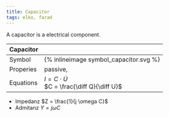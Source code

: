 ```yaml
---
title: Capacitor
tags: elko, farad
---
```


A capacitor is a electrical component.

| Capacitor  |   |
| -------------| -------- |
| Symbol | {% inlineimage symbol_capacitor.svg %} |
| Properies | passive, |
| Equations | $I = C \cdot\dot U$ <br> $C = \frac{\diff Q}{\diff U}$ |


* Impedanz $Z = \frac{1}{j \omega C}$ 
* Admitanz $Y = j \omega C$ 


